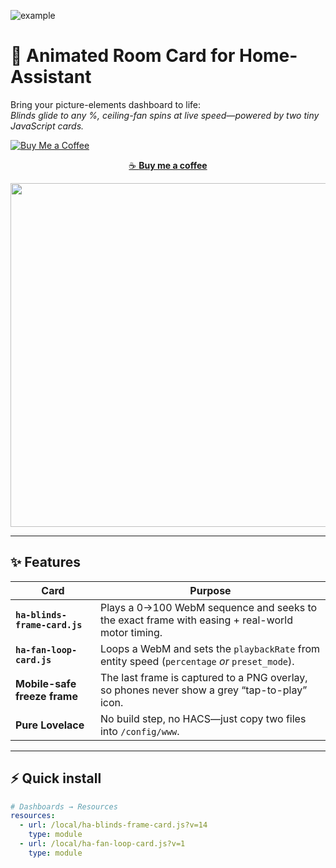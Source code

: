 ![example](https://github.com/tikel1/HA-isometric-animated-picture-card/blob/main/examples/Isometric%20Bedroom.gif)

# 🏡 Animated Room Card for Home-Assistant

Bring your picture-elements dashboard to life:  
*Blinds glide to any %, ceiling-fan spins at live speed—powered by two tiny JavaScript cards.*

[![Buy Me a Coffee](https://img.shields.io/badge/Buy%20me%20a%20coffee-donate-yellow?logo=buymeacoffee)](https://www.buymeacoffee.com/tikel)

<p align="center">
  <a href="https://www.buymeacoffee.com/tikel" target="_blank">
    ☕ <b>Buy me a coffee</b>
  </a>
</p>





<p align="center">
  <img src="docs/demo.gif" width="550">
</p>

---

## ✨ Features
| Card | Purpose |
|------|---------|
| **`ha-blinds-frame-card.js`** | Plays a 0→100 WebM sequence and seeks to the exact frame with easing + real-world motor timing. |
| **`ha-fan-loop-card.js`**    | Loops a WebM and sets the `playbackRate` from entity speed (`percentage` *or* `preset_mode`). |
| **Mobile-safe freeze frame** | The last frame is captured to a PNG overlay, so phones never show a grey “tap-to-play” icon. |
| **Pure Lovelace** | No build step, no HACS—just copy two files into `/config/www`. |

---

## ⚡ Quick install

```yaml
# Dashboards → Resources
resources:
  - url: /local/ha-blinds-frame-card.js?v=14
    type: module
  - url: /local/ha-fan-loop-card.js?v=1
    type: module
